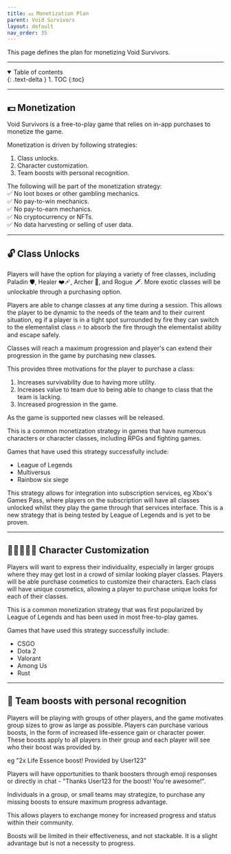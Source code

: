 ```yaml
---
title: 💵 Monetization Plan
parent: Void Survivors
layout: default
nav_order: 35
---
```


This page defines the plan for monetizing Void Survivors.

----

<details open markdown="block">
  <summary>
    Table of contents
  </summary>
  {: .text-delta }
1. TOC
{:toc}
</details>

----

## 💵 Monetization

Void Survivors is a free-to-play game that relies on in-app purchases to monetize the game.

Monetization is driven by following strategies:
1. Class unlocks.
2. Character customization.
3. Team boosts with personal recognition.

The following will be part of the monetization strategy:\
✅ No loot boxes or other gambling mechanics.\
✅ No pay-to-win mechanics.\
✅ No pay-to-earn mechanics.\
✅ No cryptocurrency or NFTs.\
✅ No data harvesting or selling of user data.

----

## 🔓 Class Unlocks

Players will have the option for playing a variety of free classes, including Paladin 🛡️,  Healer ❤️‍🩹, Archer 🏹, and Rogue 🗡️. More exotic classes will be unlockable through a purchasing option.

Players are able to change classes at any time during a session. This allows the player to be dynamic to the needs of the team and to their current situation, eg if a player is in a tight spot surrounded by fire they can switch to the elementalist class 🔥 to absorb the fire through the elementalist ability and escape safely.

Classes will reach a maximum progression and player's can extend their progression in the game by purchasing new classes.

This provides three motivations for the player to purchase a class:
1. Increases survivability due to having more utility.
2. Increases value to team due to being able to change to class that the team is lacking.
3. Increased progression in the game.

As the game is supported new classes will be released.

This is a common monetization strategy in games that have numerous characters or character classes, including RPGs and fighting games.

Games that have used this strategy successfully include:
* League of Legends
* Multiversus
* Rainbow six siege

This strategy allows for integration into subscription services, eg Xbox's Games Pass, where players on the subscription will have all classes unlocked whilst they play the game through that services interface. This is a new strategy that is being tested by League of Legends and is yet to be proven.

----

## 🎩👒🤠🧑‍🎄 Character Customization

Players will want to express their individuality, especially in larger groups where they may get lost in a crowd of similar looking player classes. Players will be able purchase cosmetics to customize their characters. Each class will have unique cosmetics, allowing a player to purchase unique looks for each of their classes.

This is a common monetization strategy that was first popularized by League of Legends and has been used in most free-to-play games.

Games that have used this strategy successfully include:
* CSGO
* Dota 2
* Valorant
* Among Us
* Rust

----

## 🍻 Team boosts with personal recognition

Players will be playing with groups of other players, and the game motivates group sizes to grow as large as possible. Players can purchase various boosts, in the form of increased life-essence gain or character power. These boosts apply to all players in their group and each player will see who their boost was provided by.

eg "2x Life Essence boost! Provided by User123"

Players will have opportunities to thank boosters through emoji responses or directly in chat - "Thanks User123 for the boost! You're awesome!".

Individuals in a group, or small teams may strategize, to purchase any missing boosts to ensure maximum progress advantage.

This allows players to exchange money for increased progress and status within their community.

Boosts will be limited in their effectiveness, and not stackable. It is a slight advantage but is not a necessity to progress.